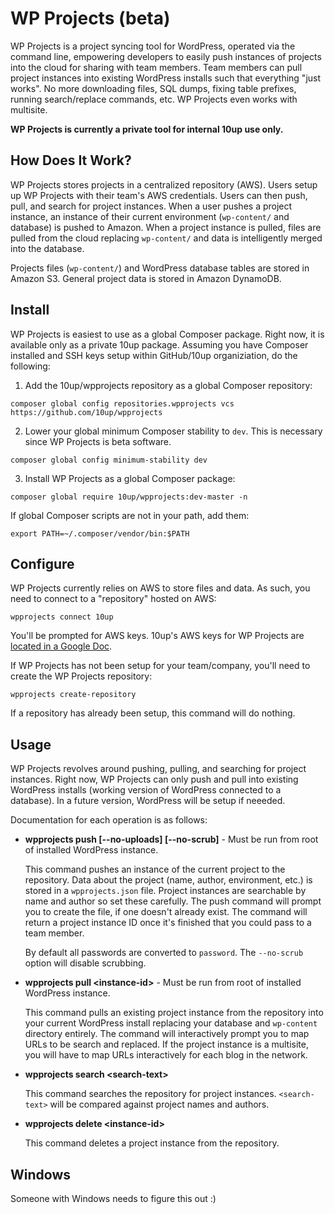 # WP Projects (beta)

WP Projects is a project syncing tool for WordPress, operated via the command line, empowering developers to easily push instances of projects into the cloud for sharing with team members. Team members can pull project instances into existing WordPress installs such that everything "just works". No more downloading files, SQL dumps, fixing table prefixes, running search/replace commands, etc. WP Projects even works with multisite.

__WP Projects is currently a private tool for internal 10up use only.__

## How Does It Work?

WP Projects stores projects in a centralized repository (AWS). Users setup up WP Projects with their team's AWS credentials. Users can then push, pull, and search for project instances. When a user pushes a project instance, an instance of their current environment (`wp-content/` and database) is pushed to Amazon. When a project instance is pulled, files are pulled from the cloud replacing `wp-content/` and data is intelligently merged into the database.

Projects files (`wp-content/`) and WordPress database tables are stored in Amazon S3. General project data is stored in Amazon DynamoDB.

## Install

WP Projects is easiest to use as a global Composer package. Right now, it is available only as a private 10up package. Assuming you have Composer installed and SSH keys setup within GitHub/10up organiziation, do the following:

1. Add the 10up/wpprojects repository as a global Composer repository:
  ```
  composer global config repositories.wpprojects vcs https://github.com/10up/wpprojects
  ```
2. Lower your global minimum Composer stability to `dev`. This is necessary since WP Projects is beta software.
  ```
  composer global config minimum-stability dev
  ```
3. Install WP Projects as a global Composer package:
  ```
  composer global require 10up/wpprojects:dev-master -n
  ```
If global Composer scripts are not in your path, add them:

```
export PATH=~/.composer/vendor/bin:$PATH
```
## Configure

WP Projects currently relies on AWS to store files and data. As such, you need to connect to a "repository" hosted on AWS:

```
wpprojects connect 10up
```

You'll be prompted for AWS keys. 10up's AWS keys for WP Projects are [located in a Google Doc](https://docs.google.com/document/d/1C0N7mMfAA3KHJhYjrE-U4DRMoF59VxMshDkxtzKV9zc/edit).

If WP Projects has not been setup for your team/company, you'll need to create the WP Projects repository:

```
wpprojects create-repository
```

If a repository has already been setup, this command will do nothing.

## Usage

WP Projects revolves around pushing, pulling, and searching for project instances. Right now, WP Projects can only push and pull into existing WordPress installs (working version of WordPress connected to a database). In a future version, WordPress will be setup if neeeded.

Documentation for each operation is as follows:

* __wpprojects push [--no-uploads] [--no-scrub]__ - Must be run from root of installed WordPress instance.
  
  This command pushes an instance of the current project to the repository. Data about the project (name, author, environment, etc.) is stored in a `wpprojects.json` file. Project instances are searchable by name and author so set these carefully. The push command will prompt you to create the file, if one doesn't already exist. The command will return a project instance ID once it's finished that you could pass to a team member.
  
  By default all passwords are converted to `password`. The `--no-scrub` option will disable scrubbing.
  
* __wpprojects pull \<instance-id\>__ - Must be run from root of installed WordPress instance.
  
  This command pulls an existing project instance from the repository into your current WordPress install replacing your database and `wp-content` directory entirely. The command will interactively prompt you to map URLs to be search and replaced. If the project instance is a multisite, you will have to map URLs interactively for each blog in the network.
  
* __wpprojects search \<search-text\>__
  
  This command searches the repository for project instances. `<search-text>` will be compared against project names and authors.
  
* __wpprojects delete \<instance-id\>__
  
  This command deletes a project instance from the repository.
  
## Windows

Someone with Windows needs to figure this out :)


